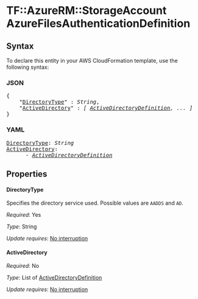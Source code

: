 # TF::AzureRM::StorageAccount AzureFilesAuthenticationDefinition

## Syntax

To declare this entity in your AWS CloudFormation template, use the following syntax:

### JSON

<pre>
{
    "<a href="#directorytype" title="DirectoryType">DirectoryType</a>" : <i>String</i>,
    "<a href="#activedirectory" title="ActiveDirectory">ActiveDirectory</a>" : <i>[ <a href="activedirectorydefinition.md">ActiveDirectoryDefinition</a>, ... ]</i>
}
</pre>

### YAML

<pre>
<a href="#directorytype" title="DirectoryType">DirectoryType</a>: <i>String</i>
<a href="#activedirectory" title="ActiveDirectory">ActiveDirectory</a>: <i>
      - <a href="activedirectorydefinition.md">ActiveDirectoryDefinition</a></i>
</pre>

## Properties

#### DirectoryType

Specifies the directory service used. Possible values are `AADDS` and `AD`.

_Required_: Yes

_Type_: String

_Update requires_: [No interruption](https://docs.aws.amazon.com/AWSCloudFormation/latest/UserGuide/using-cfn-updating-stacks-update-behaviors.html#update-no-interrupt)

#### ActiveDirectory

_Required_: No

_Type_: List of <a href="activedirectorydefinition.md">ActiveDirectoryDefinition</a>

_Update requires_: [No interruption](https://docs.aws.amazon.com/AWSCloudFormation/latest/UserGuide/using-cfn-updating-stacks-update-behaviors.html#update-no-interrupt)

